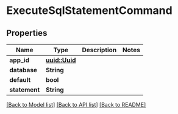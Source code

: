 # ExecuteSqlStatementCommand

## Properties

Name | Type | Description | Notes
------------ | ------------- | ------------- | -------------
**app_id** | [**uuid::Uuid**](uuid::Uuid.md) |  | 
**database** | **String** |  | 
**default** | **bool** |  | 
**statement** | **String** |  | 

[[Back to Model list]](../README.md#documentation-for-models) [[Back to API list]](../README.md#documentation-for-api-endpoints) [[Back to README]](../README.md)


